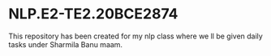 # NLP.E2-TE2.20BCE2874
This repository has been created for my nlp class where we ll be given daily tasks under Sharmila Banu maam.
